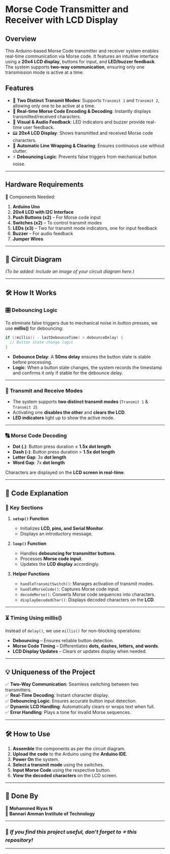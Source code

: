 # Morse Code Transmitter and Receiver with LCD Display  

## Overview  
This Arduino-based Morse Code transmitter and receiver system enables real-time communication via Morse code. It features an intuitive interface using a **20x4 LCD display**, buttons for input, and **LED/buzzer feedback**. The system supports **two-way communication**, ensuring only one transmission mode is active at a time.  

## Features  
- 🛜 **Two Distinct Transmit Modes**: Supports `Transmit 1` and `Transmit 2`, allowing only one to be active at a time.  
- 🔄 **Real-time Morse Code Encoding & Decoding**: Instantly displays transmitted/received characters.  
- 🔔 **Visual & Audio Feedback**: LED indicators and buzzer provide real-time user feedback.  
- 📟 **20x4 LCD Display**: Shows transmitted and received Morse code characters.  
- 🔁 **Automatic Line Wrapping & Clearing**: Ensures continuous use without clutter.  
- ⚡ **Debouncing Logic**: Prevents false triggers from mechanical button noise.  

---

## Hardware Requirements  
🔧 Components Needed:  
1. **Arduino Uno**  
2. **20x4 LCD with I2C Interface**  
3. **Push Buttons (x2)** – For Morse code input  
4. **Switches (x2)** – To control transmit modes  
5. **LEDs (x3)** – Two for transmit mode indicators, one for input feedback  
6. **Buzzer** – For audio feedback  
7. **Jumper Wires**  

---

## 📜 Circuit Diagram  
*(To be added: Include an image of your circuit diagram here.)*  

---

## 🛠 How It Works  

### 🎛 **Debouncing Logic**  
To eliminate false triggers due to mechanical noise in button presses, we use **millis()** for debouncing:  

```cpp
if ((millis() - lastDebounceTime) > debounceDelay) {
  // Button state change logic
}
```
- **Debounce Delay**: A **50ms delay** ensures the button state is stable before processing.  
- **Logic**: When a button state changes, the system records the timestamp and confirms it only if stable for the debounce delay.  

---

### 📡 **Transmit and Receive Modes**  
- The system supports **two distinct transmit modes** (`Transmit 1` & `Transmit 2`).  
- Activating one **disables the other** and **clears the LCD**.  
- **LED indicators** light up to show the active mode.  

---

### 🔠 **Morse Code Decoding**  
- **Dot (.)**: Button press duration ≤ **1.5x dot length**  
- **Dash (-)**: Button press duration > **1.5x dot length**  
- **Letter Gap**: 3x **dot length**  
- **Word Gap**: 7x **dot length**  

Characters are displayed on the **LCD screen in real-time**.  

---

## 📜 Code Explanation  

### 🔹 **Key Sections**  
1. **`setup()` Function**  
   - Initializes **LCD, pins, and Serial Monitor**.  
   - Displays an introductory message.  

2. **`loop()` Function**  
   - Handles **debouncing for transmitter buttons**.  
   - Processes **Morse code input**.  
   - Updates the **LCD display** accordingly.  

3. **Helper Functions**  
   - `handleTransmitSwitch()`: Manages activation of transmit modes.  
   - `handleMorseCode()`: Captures Morse code input.  
   - `decodeMorse()`: Converts Morse code sequences into characters.  
   - `displayDecodedChar()`: Displays decoded characters on the **LCD**.  

---

### ⏳ **Timing Using millis()**  
Instead of `delay()`, we use `millis()` for non-blocking operations:  
- **Debouncing** – Ensures reliable button detection.  
- **Morse Code Timing** – Differentiates **dots, dashes, letters, and words**.  
- **LCD Display Updates** – Clears or updates display when needed.  

---

## 💡 **Uniqueness of the Project**  
✅ **Two-Way Communication**: Seamless switching between two transmitters.  
✅ **Real-Time Decoding**: Instant character display.  
✅ **Debouncing Logic**: Ensures accurate button input detection.  
✅ **Dynamic LCD Handling**: Automatically clears or wraps text when full.  
✅ **Error Handling**: Plays a tone for invalid Morse sequences.  

---

## 🛠 **How to Use**  
1. **Assemble** the components as per the circuit diagram.  
2. **Upload the code** to the Arduino using the **Arduino IDE**.  
3. **Power On** the system.  
4. **Select a transmit mode** using the switches.  
5. **Input Morse Code** using the respective button.  
6. **View the decoded characters** on the LCD screen.  

---

## 📜 Done By  
👤 **Mohammed Riyas N**  
🏫 **Bannari Amman Institute of Technology**  

---

### 📌 *If you find this project useful, don't forget to ⭐ this repository!*  

---
